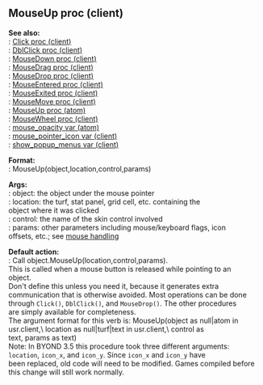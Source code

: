 ## MouseUp proc (client)    
**See also:**    
:   [Click proc (client)](/client/proc/Click)    
:   [DblClick proc (client)](/client/proc/DblClick)    
:   [MouseDown proc (client)](/client/proc/MouseDown)    
:   [MouseDrag proc (client)](/client/proc/MouseDrag)    
:   [MouseDrop proc (client)](/client/proc/MouseDrop)    
:   [MouseEntered proc (client)](/client/proc/MouseEntered)    
:   [MouseExited proc (client)](/client/proc/MouseExited)    
:   [MouseMove proc (client)](/client/proc/MouseMove)    
:   [MouseUp proc (atom)](/atom/proc/MouseUp)    
:   [MouseWheel proc (client)](/client/proc/MouseWheel)    
:   [mouse_opacity var (atom)](/atom/var/mouse_opacity)    
:   [mouse_pointer_icon var (client)](/client/var/mouse_pointer_icon)    
:   [show_popup_menus var (client)](/client/var/show_popup_menus)    
<!-- -->    
**Format:**    
:   MouseUp(object,location,control,params)    
<!-- -->    
**Args:**    
:   object: the object under the mouse pointer    
:   location: the turf, stat panel, grid cell, etc. containing the    
    object where it was clicked    
:   control: the name of the skin control involved    
:   params: other parameters including mouse/keyboard flags, icon    
    offsets, etc.; see [mouse handling](/DM/mouse)    
<!-- -->    
**Default action:**    
:   Call object.MouseUp(location,control,params).    
This is called when a mouse button is released while pointing to an    
object.    
Don\'t define this unless you need it, because it generates extra    
communication that is otherwise avoided. Most operations can be done    
through `Click()`, `DblClick()`, and `MouseDrop()`. The other procedures    
are simply available for completeness.    
The argument format for this verb is: MouseUp(object as null\|atom in    
usr.client,\\ location as null\|turf\|text in usr.client,\\ control as    
text, params as text)    
Note: In BYOND 3.5 this procedure took three different arguments:    
`location`, `icon_x`, and `icon_y`. Since `icon_x` and `icon_y` have    
been replaced, old code will need to be modified. Games compiled before    
this change will still work normally.  